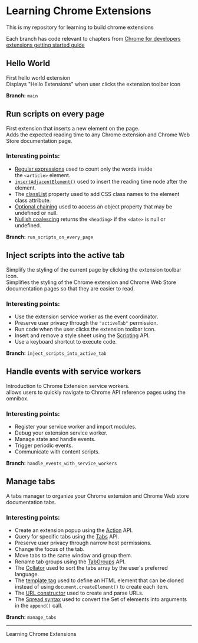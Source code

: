 # Learning Chrome Extensions

This is my repository for learning to build chrome extensions

Each branch has code relevant to chapters from [Chrome for developers extensions getting started guide](https://developer.chrome.com/docs/extensions/get-started/)

## Hello World
First hello world extension \
Displays "Hello Extensions" when user clicks the extension toolbar icon

**Branch:** `main`

## Run scripts on every page
First extension that inserts a new element on the page. \
Adds the expected reading time to any Chrome extension and Chrome Web Store documentation page.

### Interesting points:

-   [Regular expressions](https://developer.mozilla.org/docs/Web/JavaScript/Guide/Regular_Expressions#writing_a_regular_expression_pattern) used to count only the words inside the `<article>` element.
-   [`insertAdjacentElement()`](https://developer.mozilla.org/docs/Web/API/Element/insertAdjacentElement) used to insert the reading time node after the element.
-   The [classList](https://developer.mozilla.org/docs/Web/API/Element/classList) property used to add CSS class names to the element class attribute.
-   [Optional chaining](https://developer.mozilla.org/docs/Web/JavaScript/Reference/Operators/Optional_chaining) used to access an object property that may be undefined or null.
-   [Nullish coalescing](https://developer.mozilla.org/docs/Web/JavaScript/Reference/Operators/Nullish_coalescing_operator) returns the `<heading>` if the `<date>` is null or undefined.

**Branch:** `run_scripts_on_every_page`

## Inject scripts into the active tab
Simplify the styling of the current page by clicking the extension toolbar icon. \
Simplifies the styling of the Chrome extension and Chrome Web Store documentation pages so that they are easier to read.

### Interesting points:

-   Use the extension service worker as the event coordinator.
-   Preserve user privacy through the `"activeTab"` permission.
-   Run code when the user clicks the extension toolbar icon.
-   Insert and remove a style sheet using the [Scripting](https://developer.chrome.com/docs/extensions/reference/api/scripting) API.
-   Use a keyboard shortcut to execute code.

**Branch:** `inject_scripts_into_active_tab`

## Handle events with service workers
Introduction to Chrome Extension service workers. \
allows users to quickly navigate to Chrome API reference pages using the omnibox.

### Interesting points:

-   Register your service worker and import modules.
-   Debug your extension service worker.
-   Manage state and handle events.
-   Trigger periodic events.
-   Communicate with content scripts.

**Branch:** `handle_events_with_service_workers`

## Manage tabs
A tabs manager to organize your Chrome extension and Chrome Web store documentation tabs.

### Interesting points:

-   Create an extension popup using the [Action](https://developer.chrome.com/docs/extensions/reference/api/action) API.
-   Query for specific tabs using the [Tabs](https://developer.chrome.com/docs/extensions/reference/api/tabs) API.
-   Preserve user privacy through narrow host permissions.
-   Change the focus of the tab.
-   Move tabs to the same window and group them.
-   Rename tab groups using the [TabGroups](https://developer.chrome.com/docs/extensions/reference/api/tabGroups) API.
-   The [Collator](https://developer.mozilla.org/docs/Web/JavaScript/Reference/Global_Objects/Intl/Collator) used to sort the tabs array by the user's preferred language.
-   The [template tag](https://web.dev/webcomponents-template/) used to define an HTML element that can be cloned instead of using `document.createElement()` to create each item.
-   The [URL constructor](https://developer.mozilla.org/docs/Web/API/URL/URL) used to create and parse URLs.
-   The [Spread syntax](https://developer.mozilla.org/docs/Web/JavaScript/Reference/Operators/Spread_syntax) used to convert the Set of elements into arguments in the `append()` call.

**Branch:** `manage_tabs`

---
Learning Chrome Extensions